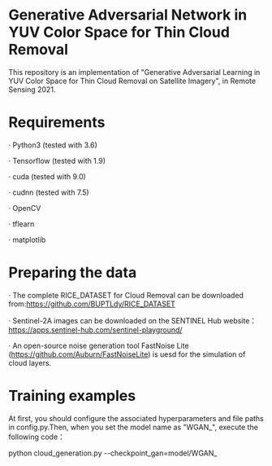 # Generative Adversarial Network in YUV Color Space for Thin Cloud Removal
This repository is an implementation of "Generative Adversarial Learning in YUV Color Space for Thin Cloud Removal on Satellite Imagery", in Remote Sensing 2021.
# Requirements
· Python3 (tested with 3.6) 

· Tensorflow (tested with 1.9)

· cuda (tested with 9.0)

· cudnn (tested with 7.5)

· OpenCV

· tflearn

· matplotlib

# Preparing the data
· The complete RICE_DATASET for Cloud Removal can be downloaded from:https://github.com/BUPTLdy/RICE_DATASET

· Sentinel-2A images can be downloaded on the SENTINEL Hub website：https://apps.sentinel-hub.com/sentinel-playground/

· An open-source noise generation tool FastNoise Lite (https://github.com/Auburn/FastNoiseLite) is uesd for the simulation of cloud layers.

# Training examples
At first, you should configure the associated hyperparameters and file paths in config.py.Then, when you set the model name as "WGAN_", execute the following code：

python cloud_generation.py --checkpoint_gan=model/WGAN_



